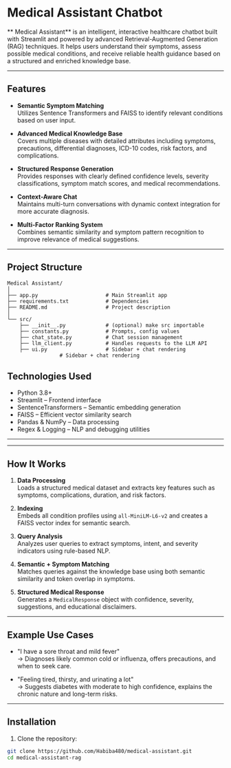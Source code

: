 #  Medical Assistant Chatbot

** Medical Assistant** is an intelligent, interactive healthcare chatbot built with Streamlit and powered by advanced Retrieval-Augmented Generation (RAG) techniques. It helps users understand their symptoms, assess possible medical conditions, and receive reliable health guidance based on a structured and enriched knowledge base.

---

## Features

- **Semantic Symptom Matching**  
  Utilizes Sentence Transformers and FAISS to identify relevant conditions based on user input.

- **Advanced Medical Knowledge Base**  
  Covers multiple diseases with detailed attributes including symptoms, precautions, differential diagnoses, ICD-10 codes, risk factors, and complications.

- **Structured Response Generation**  
  Provides responses with clearly defined confidence levels, severity classifications, symptom match scores, and medical recommendations.

- **Context-Aware Chat**  
  Maintains multi-turn conversations with dynamic context integration for more accurate diagnosis.

- **Multi-Factor Ranking System**  
  Combines semantic similarity and symptom pattern recognition to improve relevance of medical suggestions.

---
##  Project Structure
```
Medical Assistant/
│
├── app.py                      # Main Streamlit app
├── requirements.txt            # Dependencies
├── README.md                   # Project description
│
└── src/
    ├── __init__.py             # (optional) make src importable
    ├── constants.py            # Prompts, config values
    ├── chat_state.py           # Chat session management
    ├── llm_client.py           # Handles requests to the LLM API
    ├── ui.py                   # Sidebar + chat rendering
                 # Sidebar + chat rendering
```
## Technologies Used

- Python 3.8+
- Streamlit – Frontend interface
- SentenceTransformers – Semantic embedding generation
- FAISS – Efficient vector similarity search
- Pandas & NumPy – Data processing
- Regex & Logging – NLP and debugging utilities

---


---

## How It Works

1. **Data Processing**  
   Loads a structured medical dataset and extracts key features such as symptoms, complications, duration, and risk factors.

2. **Indexing**  
   Embeds all condition profiles using `all-MiniLM-L6-v2` and creates a FAISS vector index for semantic search.

3. **Query Analysis**  
   Analyzes user queries to extract symptoms, intent, and severity indicators using rule-based NLP.

4. **Semantic + Symptom Matching**  
   Matches queries against the knowledge base using both semantic similarity and token overlap in symptoms.

5. **Structured Medical Response**  
   Generates a `MedicalResponse` object with confidence, severity, suggestions, and educational disclaimers.

---

## Example Use Cases

- "I have a sore throat and mild fever"  
  → Diagnoses likely common cold or influenza, offers precautions, and when to seek care.

- "Feeling tired, thirsty, and urinating a lot"  
  → Suggests diabetes with moderate to high confidence, explains the chronic nature and long-term risks.

---

## Installation

1. Clone the repository:

```bash
git clone https://github.com/Habiba480/medical-assistant.git
cd medical-assistant-rag
```
